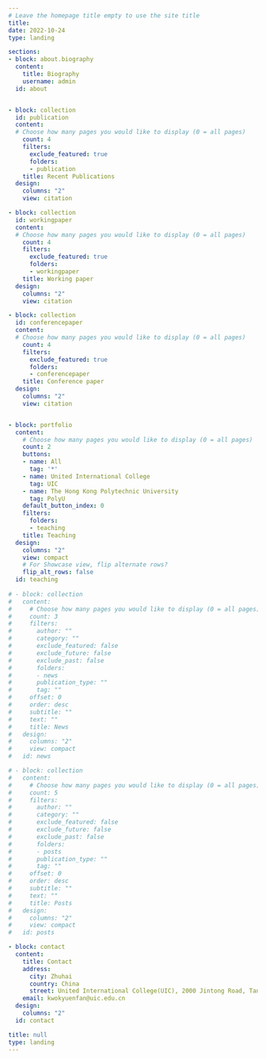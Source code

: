 ```yaml
---
# Leave the homepage title empty to use the site title
title:
date: 2022-10-24
type: landing

sections:
- block: about.biography
  content:
    title: Biography
    username: admin
  id: about


- block: collection
  id: publication
  content:
  # Choose how many pages you would like to display (0 = all pages)
    count: 4
    filters:
      exclude_featured: true
      folders:
      - publication
    title: Recent Publications
  design:
    columns: "2"
    view: citation  

- block: collection
  id: workingpaper
  content:
  # Choose how many pages you would like to display (0 = all pages)
    count: 4
    filters:
      exclude_featured: true
      folders:
      - workingpaper
    title: Working paper
  design:
    columns: "2"
    view: citation  

- block: collection
  id: conferencepaper
  content:
  # Choose how many pages you would like to display (0 = all pages)
    count: 4
    filters:
      exclude_featured: true
      folders:
      - conferencepaper
    title: Conference paper
  design:
    columns: "2"
    view: citation  


- block: portfolio
  content:
    # Choose how many pages you would like to display (0 = all pages)
    count: 2
    buttons:
    - name: All
      tag: '*'
    - name: United International College
      tag: UIC
    - name: The Hong Kong Polytechnic University
      tag: PolyU
    default_button_index: 0
    filters:
      folders:
      - teaching
    title: Teaching
  design:
    columns: "2"
    view: compact
    # For Showcase view, flip alternate rows?
    flip_alt_rows: false
  id: teaching
  
# - block: collection
#   content:
#     # Choose how many pages you would like to display (0 = all pages)
#     count: 3
#     filters:
#       author: ""
#       category: ""
#       exclude_featured: false
#       exclude_future: false
#       exclude_past: false
#       folders:
#       - news
#       publication_type: ""
#       tag: ""
#     offset: 0
#     order: desc
#     subtitle: ""
#     text: ""
#     title: News
#   design:
#     columns: "2"
#     view: compact
#   id: news

# - block: collection
#   content:
#     # Choose how many pages you would like to display (0 = all pages)
#     count: 5
#     filters:
#       author: ""
#       category: ""
#       exclude_featured: false
#       exclude_future: false
#       exclude_past: false
#       folders:
#       - posts
#       publication_type: ""
#       tag: ""
#     offset: 0
#     order: desc
#     subtitle: ""
#     text: ""
#     title: Posts
#   design:
#     columns: "2"
#     view: compact
#   id: posts

- block: contact
  content:
    title: Contact
    address:
      city: Zhuhai
      country: China
      street: United International College(UIC), 2000 Jintong Road, Tangjiawan, Zhuhai, Guangdong Province, China
    email: kwokyuenfan@uic.edu.cn
  design:
    columns: "2"
  id: contact

title: null
type: landing
---
```


